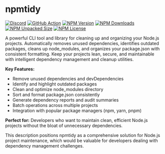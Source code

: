 # npmtidy

[![Discord](https://img.shields.io/discord/1211530334458617866?style=flat&logo=discord&logoColor=ffffff&color=5865f2)](https://discord.gg/FaCCaFM74Q)
[![GitHub Action](https://github.com/xcfio/npmtidy/actions/workflows/test.yaml/badge.svg)](https://github.com/xcfio/npmtidy/actions)
[![NPM Version](https://img.shields.io/npm/v/npmtidy)](https://www.npmjs.com/package/npmtidy)
[![NPM Downloads](https://img.shields.io/npm/dy/npmtidy)](https://www.npmjs.com/package/npmtidy)
[![NPM Unpacked Size](https://img.shields.io/npm/unpacked-size/npmtidy)](https://www.npmjs.com/package/npmtidy)
[![NPM License](https://img.shields.io/npm/l/npmtidy)](https://github.com/xcfio/npmtidy/blob/main/LICENSE)

A powerful CLI tool and library for cleaning up and organizing your Node.js projects. Automatically removes unused dependencies, identifies outdated packages, cleans up node_modules, and organizes your package.json with consistent formatting. Keep your projects lean, secure, and maintainable with intelligent dependency management and cleanup utilities.

**Key Features:**

- Remove unused dependencies and devDependencies
- Identify and highlight outdated packages
- Clean and optimize node_modules directory
- Sort and format package.json consistently
- Generate dependency reports and audit summaries
- Batch operations across multiple projects
- Integration with popular package managers (npm, yarn, pnpm)

**Perfect for:** Developers who want to maintain clean, efficient Node.js projects without the bloat of unnecessary dependencies.

This description positions npmtidy as a comprehensive solution for Node.js project maintenance, which would be valuable for developers dealing with dependency management challenges.
